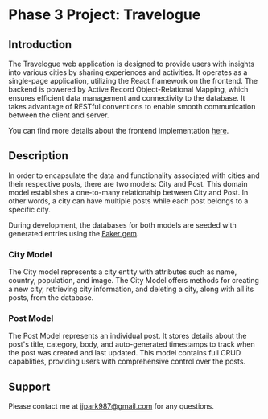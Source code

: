 # Phase 3 Project: Travelogue

## Introduction

The Travelogue web application is designed to provide users with insights into various cities by sharing experiences and activities. It operates as a single-page application, utilizing the React framework on the frontend. The backend is powered by Active Record Object-Relational Mapping, which ensures efficient data management and connectivity to the database. It takes advantage of RESTful conventions to enable smooth communication between the client and server.

You can find more details about the frontend implementation [here](https://github.com/jjpark987/phase-3-project-frontend).

## Description

In order to encapsulate the data and functionality associated with cities and their respective posts, there are two models: City and Post. This domain model establishes a one-to-many relationahip between City and Post. In other words, a city can have multiple posts while each post belongs to a specific city.

During development, the databases for both models are seeded with generated entries using the [Faker gem](https://github.com/faker-ruby/faker).

### City Model

The City model represents a city entity with attributes such as name, country, population, and image. The City Model offers methods for creating a new city, retrieving city information, and deleting a city, along with all its posts, from the database.

### Post Model

The Post Model represents an individual post. It stores details about the post's title, category, body, and auto-generated timestamps to track when the post was created and last updated. This model contains full CRUD capablities, providing users with comprehensive control over the posts.

## Support

Please contact me at jjpark987@gmail.com for any questions.
